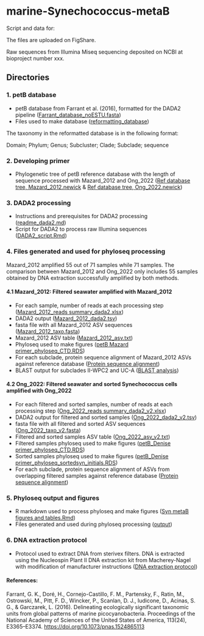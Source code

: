 # marine-Synechococcus-metaB

Script and data for:

The files are uploaded on FigShare.

Raw sequences from Illumina Miseq sequencing deposited on NCBI at bioproject number xxx.

## Directories

### 1. petB database
- petB database from Farrant et al. (2016), formatted for the DADA2 pipeline ([Farrant_database_noESTU.fasta](https://github.com/deniseong/marine-Synechococcus-metaB/blob/main/1_petB%20database/Farrant_database_noESTU.fasta))
- Files used to make database ([reformatting_database](https://github.com/deniseong/marine-Synechococcus-metaB/tree/main/1_petB%20database/reformatting_database))

The taxonomy in the reformatted database is in the following format:

Domain; Phylum; Genus; Subcluster; Clade; Subclade; sequence

### 2. Developing primer
- Phylogenetic tree of petB reference database with the length of sequence processed with Mazard_2012 and Ong_2022 ([Ref database tree, Mazard_2012.newick](https://github.com/deniseong/marine-Synechococcus-metaB/blob/main/2_developing%20primer/Ref%20database%20tree%2C%20Mazard_2012.newick) & [Ref database tree, Ong_2022.newick](https://github.com/deniseong/marine-Synechococcus-metaB/blob/main/2_developing%20primer/Ref%20database%20tree%2C%20Ong_2022.newick))

### 3. DADA2 processing
- Instructions and prerequisites for DADA2 processing ([readme_dada2.md](https://github.com/deniseong/marine-Synechococcus-metaB/blob/main/3_DADA2%20processing/readme_dada2.md))
- Script for DADA2 to process raw Illumina sequences ([DADA2_script.Rmd](https://github.com/deniseong/marine-Synechococcus-metaB/blob/main/3_DADA2%20processing/DADA2_script.Rmd))

### 4. Files generated and used for phyloseq processing
Mazard_2012 amplified 55 out of 71 samples while 71 samples. The comparison between Mazard_2012 and Ong_2022 only includes 55 samples obtained by DNA extraction successfully amplified by both methods.

#### 4.1 Mazard_2012: Filtered seawater amplified with Mazard_2012
- For each sample, number of reads at each processing step ([Mazard_2012_reads summary_dada2.xlsx](https://github.com/deniseong/marine-Synechococcus-metaB/blob/main/4.1_Mazard_2012/Mazard_2012_reads%20summary_dada2.xlsx))
- DADA2 output ([Mazard_2012_dada2.tsv](https://github.com/deniseong/marine-Synechococcus-metaB/blob/main/4.1_Mazard_2012/Mazard_2012_dada2.tsv))
- fasta file with all Mazard_2012 ASV sequences ([Mazard_2012_taxo.fasta](https://github.com/deniseong/marine-Synechococcus-metaB/blob/main/4.1_Mazard_2012/Mazard_2012_taxo.fasta))
- Mazard_2012 ASV table ([Mazard_2012_asv.txt](https://github.com/deniseong/marine-Synechococcus-metaB/blob/main/4.1_Mazard_2012/Mazard_2012_asv.txt))
- Phyloseq used to make figures ([petB Mazard primer_phyloseq_CTD.RDS](https://github.com/deniseong/marine-Synechococcus-metaB/blob/main/4.1_Mazard_2012/petB%20Mazard%20primer_phyloseq_CTD.RDS))
- For each subclade, protein sequence alignment of Mazard_2012 ASVs against reference database ([Protein sequence alignment](https://github.com/deniseong/marine-Synechococcus-metaB/tree/main/4.1_Mazard_2012/Protein%20sequence%20alignment))
- BLAST output for subclades II-WPC2 and UC-A ([BLAST analysis](https://github.com/deniseong/marine-Synechococcus-metaB/tree/main/4.1_Mazard_2012/BLAST%20analysis))

#### 4.2 Ong_2022: Filtered seawater and sorted Synechococcus cells amplified with Ong_2022
- For each filtered and sorted samples, number of reads at each processing step ([Ong_2022_reads summary_dada2_v2.xlsx](https://github.com/deniseong/marine-Synechococcus-metaB/blob/main/4.2_Ong_2022/Ong_2022_reads%20summary_dada2_v2.xlsx))
- DADA2 output for filtered and sorted samples ([Ong_2022_dada2_v2.tsv](https://github.com/deniseong/marine-Synechococcus-metaB/blob/main/4.2_Ong_2022/Ong_2022_dada2_v2.tsv))
- fasta file with all filtered and sorted ASV sequences ([Ong_2022_taxo_v2.fasta](https://github.com/deniseong/marine-Synechococcus-metaB/blob/main/4.2_Ong_2022/Ong_2022_taxo_v2.fasta))
- Filtered and sorted samples ASV table ([Ong_2022_asv_v2.txt](https://github.com/deniseong/marine-Synechococcus-metaB/blob/main/4.2_Ong_2022/Ong_2022_asv_v2.txt))
- Filtered samples phyloseq used to make figures ([petB_Denise primer_phyloseq_CTD.RDS](https://github.com/deniseong/marine-Synechococcus-metaB/blob/main/4.2_Ong_2022/petB_Denise%20primer_phyloseq_CTD.RDS))
- Sorted samples phyloseq used to make figures ([petB_Denise primer_phyloseq_sortedsyn_initials.RDS](https://github.com/deniseong/marine-Synechococcus-metaB/blob/main/4.2_Ong_2022/petB_Denise%20primer_phyloseq_sortedsyn_initials.RDS))
- For each subclade, protein sequence alignment of ASVs from overlapping filtered samples against reference database ([Protein sequence alignment](https://github.com/deniseong/marine-Synechococcus-metaB/tree/main/4.2_Ong_2022/Protein%20sequence%20alignment))

### 5. Phyloseq output and figures
- R markdown used to process phyloseq and make figures ([Syn metaB figures and tables.Rmd](https://github.com/deniseong/marine-Synechococcus-metaB/blob/main/5_Phyloseq%20output%20and%20figures/Syn%20metaB%20figures%20and%20tables.Rmd))
- Files generated and used during phyloseq processing ([output](https://github.com/deniseong/marine-Synechococcus-metaB/tree/main/5_Phyloseq%20output%20and%20figures/output))

### 6. DNA extraction protocol
- Protocol used to extract DNA from sterivex filters. DNA is extracted using the Nucleospin Plant II DNA extraction kit from Macherey-Nagel with modification of manufacturer instructions ([DNA extraction protocol](https://github.com/deniseong/marine-Synechococcus-metaB/blob/main/6_DNA%20extration%20protocol/DNA%20extraction%20for%20filters%20Plant%20II%20Macherey%20Nalgel%20kit%20NIWA_DH%20AGR_JB.doc))

#### References:
Farrant, G. K., Doré, H., Cornejo-Castillo, F. M., Partensky, F., Ratin, M., Ostrowski, M., Pitt, F. D., Wincker, P., Scanlan, D. J., Iudicone, D., Acinas, S. G., & Garczarek, L. (2016). Delineating ecologically significant taxonomic units from global patterns of marine picocyanobacteria. Proceedings of the National Academy of Sciences of the United States of America, 113(24), E3365–E3374. https://doi.org/10.1073/pnas.1524865113
